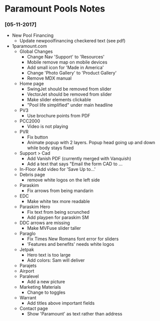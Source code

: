 # Paramount Pools Notes
### [05-11-2017]
- New Pool Financing
    - Update newpoolfinancing checkered text (see pdf)
- 1paramount.com
    - Global Changes
        - Change Nav 'Support' to 'Resources'
        - Mobile remove map on mobile devices
        - Add small icon for 'Made in America'
        - Change 'Photo Gallery' to 'Product Gallery'
        - Remove MDX manual
    - Home page
        - SwingJet should be removed from slider
        - VectorJet should be removed from slider
        - Make slider elements clickable
        - "Pool life simplified" under main headline
    - PV3 
        - Use brochure points from PDF
    - PCC2000
        - Video is not playing
    - PVR
        - Fix button
        - Animate popup with 2 layers. Popup head going up and down while body stays fixed
    - Support > Cad
        - Add Vanish PDF (currently merged with Vanquish)
        - Add a text that says "Email the form CAD to ...
    - In-Floor
        Add video for 'Save Up to...'
    - Debris page
        - remove white logos on the left side
    - Paraskim 
        - Fix arrows from being mandarin
    - EDC
        - Make white tex more readable
    - Paraskim Hero
        - Fix text from being scrunched
        - Add playpen for paraskim SM
    - DDC arrows are missing
        - Make MVFuse slider taller
    - Paraglo
        - Fix Times New Romans font error for sliders
        - 'Features and benefits' needs white logos
    - Jetpak 
        - Hero text is too large
        - Add colors: Sam will deliver
    - Parajets
    - Airport
    - Paralevel
        - Add a new picture
    - Marketing Materials
        - Change to toggles
    - Warrant
        - Add titles above important fields
    - Contact page
        - Show 'Paramount' as text rather than address